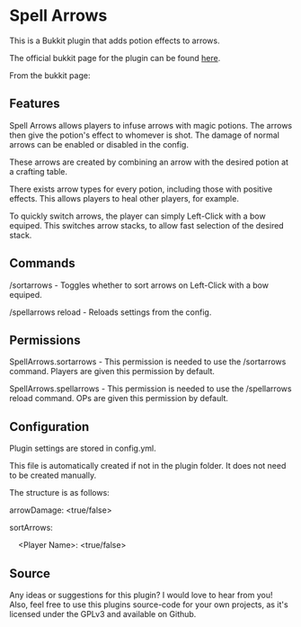<h1>Spell Arrows</h1>
<p>This is a Bukkit plugin that adds potion effects to arrows.</p>

<p>The official bukkit page for the plugin can be found <a href="dev.bukkit.org/bukkit-plugins/spell-arrows">here</a>.</p>

<p>From the bukkit page:</p>
<h2>Features</h2>

<p>Spell Arrows allows players to infuse arrows with magic potions. The arrows then give the potion's effect to whomever is shot. The damage of normal arrows can be enabled or disabled in the config.</p>

<p>These arrows are created by combining an arrow with the desired potion at a crafting table.</p>

<p>There exists arrow types for every potion, including those with positive effects. This allows players to heal other players, for example.</p>

<p>To quickly switch arrows, the player can simply Left-Click with a bow equiped. This switches arrow stacks, to allow fast selection of the desired stack.</p>

<h2>Commands</h2>

<p>/sortarrows - Toggles whether to sort arrows on Left-Click with a bow equiped.</p>

<p>/spellarrows reload - Reloads settings from the config.</p>

<h2>Permissions</h2>

<p>SpellArrows.sortarrows - This permission is needed to use the /sortarrows command. Players are given this permission by default.</p>

<p>SpellArrows.spellarrows - This permission is needed to use the /spellarrows reload command. OPs are given this permission by default.</p>

<h2>Configuration</h2>

<p>Plugin settings are stored in config.yml.</p>

<p>This file is automatically created if not in the plugin folder. It does not need to be created manually.</p>

<p>The structure is as follows:</p>

<p>arrowDamage: &lt;true/false&gt;</p>

<p>sortArrows:</p>
<p>&nbsp;&nbsp;&nbsp;&nbsp;&lt;Player Name&gt;: &lt;true/false&gt;</p>


<h2>Source</h2>

<p>Any ideas or suggestions for this plugin? I would love to hear from you! Also, feel free to use this plugins source-code for your own projects, as it's licensed under the GPLv3 and available on Github.</p>

